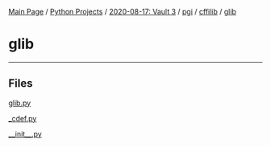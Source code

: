 [Main Page](/) / [Python Projects](/python) / [2020-08-17: Vault 3](/python/2020-08-17_Vault_3) / [pgi](/python/2020-08-17_Vault_3/pgi) / [cffilib](/python/2020-08-17_Vault_3/pgi/cffilib) / [glib](/python/2020-08-17_Vault_3/pgi/cffilib/glib)

# glib

-----

## Files

[glib.py](glib.py)

[_cdef.py](_cdef.py)

[\_\_init\_\_.py](\_\_init\_\_.py)